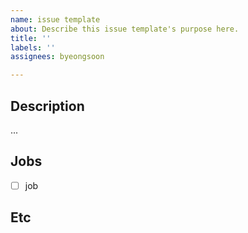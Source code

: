 ```yaml
---
name: issue template
about: Describe this issue template's purpose here.
title: ''
labels: ''
assignees: byeongsoon

---
```


## Description
...

## Jobs
- [ ] job

## Etc

